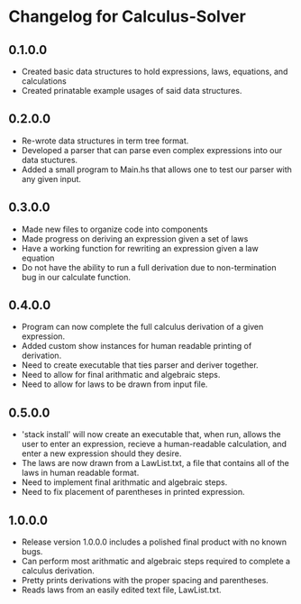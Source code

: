 # Changelog for Calculus-Solver

## 0.1.0.0
- Created basic data structures to hold expressions, laws, equations, and calculations
- Created prinatable example usages of said data structures.

## 0.2.0.0
- Re-wrote data structures in term tree format.
- Developed a parser that can parse even complex expressions into our data stuctures.
- Added a small program to Main.hs that allows one to test our parser with any given input.

## 0.3.0.0
- Made new files to organize code into components
- Made progress on deriving an expression given a set of laws
- Have a working function for rewriting an expression given a law equation
- Do not have the ability to run a full derivation due to non-termination bug in our calculate function.

## 0.4.0.0
- Program can now complete the full calculus derivation of a given expression.
- Added custom show instances for human readable printing of derivation.
- Need to create executable that ties parser and deriver together.
- Need to allow for final arithmatic and algebraic steps.
- Need to allow for laws to be drawn from input file.

## 0.5.0.0
- 'stack install' will now create an executable that, when run, allows the user to enter an expression, recieve a human-readable calculation, and enter a new expression should they desire.
- The laws are now drawn from a LawList.txt, a file that contains all of the laws in human readable format.
- Need to implement final arithmatic and algebraic steps.
- Need to fix placement of parentheses in printed expression.

## 1.0.0.0
- Release version 1.0.0.0 includes a polished final product with no known bugs.
- Can perform most arithmatic and algebraic steps required to complete a calculus derivation.
- Pretty prints derivations with the proper spacing and parentheses.
- Reads laws from an easily edited text file, LawList.txt.
